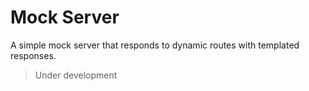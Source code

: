 # Mock Server #

A simple mock server that responds to dynamic routes with templated responses.

> Under development